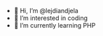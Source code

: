 - 👋 Hi, I’m @lejdiandjela
- 👀 I’m interested in coding
- 🌱 I’m currently learning PHP



<!---
lejdiandjela/lejdiandjela is a ✨ special ✨ repository because its `README.md` (this file) appears on your GitHub profile.
You can click the Preview link to take a look at your changes.
--->
